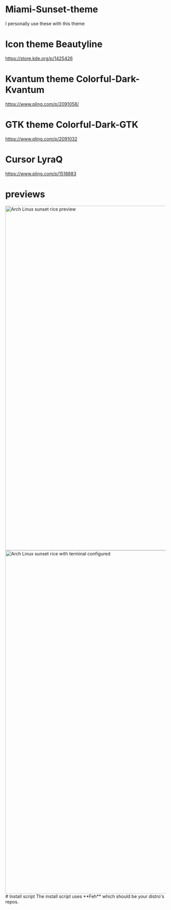# Miami-Sunset-theme

I personally use these with this theme

# Icon theme Beautyline

https://store.kde.org/p/1425426

# Kvantum theme Colorful-Dark-Kvantum

https://www.pling.com/p/2091058/

# GTK theme Colorful-Dark-GTK

https://www.pling.com/p/2091032

# Cursor LyraQ

https://www.pling.com/p/1518883

# previews
<img width="1919" height="1079" alt="Arch Linux sunset rice preview" src="https://github.com/user-attachments/assets/6045e199-bf66-4bae-b99a-1e7323fbfe8a" />
<img width="1919" height="1075" alt="Arch Linux sunset rice with terminal configured" src="https://github.com/user-attachments/assets/749b7ea5-5002-4582-9ddb-4ef40faa0868" />
# Install script
The install script uses **Feh** which should be your distro's repos.
